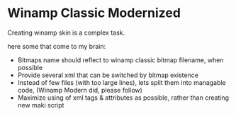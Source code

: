 Winamp Classic Modernized
=========================

Creating winamp skin is a complex task.

here some that come to my brain:
* Bitmaps name should reflect to winamp classic bitmap filename, when possible
* Provide several xml that can be switched by bitmap existence
* Instead of few files (with too large lines), lets split them into managable code,
  (Winamp Modern did, please follow)
* Maximize using of xml tags & attributes as possible, rather than creating new maki script